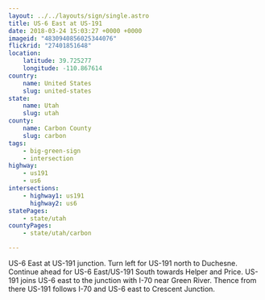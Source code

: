 ```yaml
---
layout: ../../layouts/sign/single.astro
title: US-6 East at US-191
date: 2018-03-24 15:03:27 +0000 +0000
imageid: "4830940856025344076"
flickrid: "27401851648"
location:
    latitude: 39.725277
    longitude: -110.867614
country:
    name: United States
    slug: united-states
state:
    name: Utah
    slug: utah
county:
    name: Carbon County
    slug: carbon
tags:
    - big-green-sign
    - intersection
highway:
    - us191
    - us6
intersections:
    - highway1: us191
      highway2: us6
statePages:
    - state/utah
countyPages:
    - state/utah/carbon

---
```

US-6 East at US-191 junction.  Turn left for US-191 north to Duchesne.  Continue ahead for US-6 East/US-191 South towards Helper and Price.  US-191 joins US-6 east to the junction with I-70 near Green River.  Thence from there US-191 follows I-70 and US-6 east to Crescent Junction.